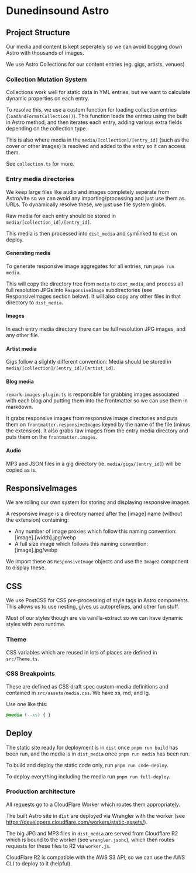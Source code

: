 # Dunedinsound Astro

## Project Structure

Our media and content is kept seperately so we can avoid bogging down Astro with thousands of images.

We use Astro Collections for our content entries (eg. gigs, artists, venues)

### Collection Mutation System

Collections work well for static data in YML entries, but we want to calculate dynamic properties on each entry.

To resolve this, we use a custom function for loading collection entries (`loadAndFormatCollection()`). This function loads the entries using the built in Astro method, and then iterates each entry, adding various extra fields depending on the collection type.

This is also where media in the `media/[collection]/[entry_id]` (such as the cover or other images) is resolved and added to the entry so it can access them.

See `collection.ts` for more.

### Entry media directories

We keep large files like audio and images completely seperate from Astro/vite so we can avoid any importing/processing and just use them as URLs. To dynamically resolve these, we just use file system globs.

Raw media for each entry should be stored in `media/[collection_id]/[entry_id]`.

This media is then processed into `dist_media` and symlinked to `dist` on deploy.

#### Generating media

To generate responsive image aggregates for all entries, run `pnpm run media`.

This will copy the directory tree from `media` to `dist_media`, and process all full resolution JPGs into `ResponsiveImage` subdirectories (see ResponsiveImages section below). It will also copy any other files in that directory to `dist_media`.

#### Images

In each entry media directory there can be full resolution JPG images, and any other file.

#### Artist media

Gigs follow a slightly different convention: Media should be stored in `media/[collection]/[entry_id]/[artist_id]`.

#### Blog media

`remark-images-plugin.ts` is responsible for grabbing images associated with each blog and putting them into the frontmatter so we can use them in markdown.

It grabs responsive images from responsive image directories and puts them on `frontmatter.responsiveImages` keyed by the name of the file (minus the extension). It also grabs raw images from the entry media directory and puts them on the `frontmatter.images`.

#### Audio

MP3 and JSON files in a gig directory (ie. `media/gigs/[entry_id]`) will be copied as is.

## ResponsiveImages

We are rolling our own system for storing and displaying responsive images.

A responsive image is a directory named after the [image] name (without the extension) containing:

- Any number of image proxies which follow this naming convention: [image].[width].jpg/webp
- A full size image which follows this naming convention: [image].jpg/webp

We import these as `ResponsiveImage` objects and use the `Image2` component to display these.

## CSS

We use PostCSS for CSS pre-processing of style tags in Astro components. This allows us to use nesting, gives us autoprefixes, and other fun stuff.

Most of our styles though are via vanilla-extract so we can have dynamic styles with zero runtime.

### Theme

CSS variables which are reused in lots of places are defined in `src/Theme.ts`.

### CSS Breakpoints

These are defined as CSS draft spec custom-media definitions and contained in `src/assets/media.css`. We have xs, md, and lg.

Use one like this:

```css
@media (--xs) { }
```

## Deploy

The static site ready for deployment is in `dist` once `pnpm run build` has been run, and the media is in `dist_media` once `pnpm run media` has been run.

To build and deploy the static code only, run `pnpm run code-deploy`.

To deploy everything including the media run `pnpm run full-deploy`.

### Production architecture

All requests go to a CloudFlare Worker which routes them appropriately.

The built Astro site in `dist` are deployed via Wrangler with the worker (see https://developers.cloudflare.com/workers/static-assets/).

The big JPG and MP3 files in `dist_media` are served from Cloudflare R2 which is bound to the worker (see `wrangler.jsonc`), which then routes requests for these files to R2 via `worker.js`.

CloudFlare R2 is compatible with the AWS S3 API, so we can use the AWS CLI to deploy to it (helpful).